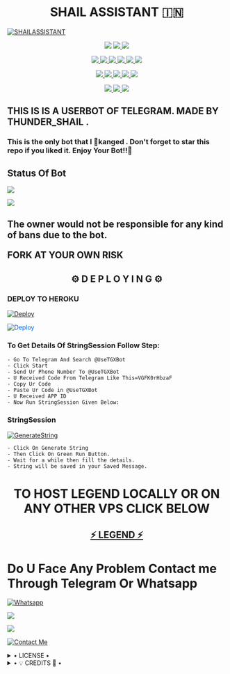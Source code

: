 <h1 align="center">
<b> SHAIL ASSISTANT 🇮🇳</b>
</h1>

[![SHAILASSISTANT](https://telegra.ph/file/fb2860bd9972e2e0be1cc.jpg)](https://github.com/LEGEND-OS/SHAILASSISTANT)


<p align="center"
<a href="https://app.codacy.com/gh/LEGEND-OS/SHAILASSISTANT?utm_source=github.com&utm_medium=referral&utm_content=LEGEND-OS/SHAILASSISTANT&utm_campaign=Badge_Grade_Settings" alt="Codacy Badge">
<img src="https://api.codacy.com/project/badge/Grade/6141417ceaf84545bab6bd671503df51" /> </a>
<a href="https://github.com/LEGEND-OS/SHAILASSISTANT" alt="Libraries.io dependency status for GitHub repo"> <img src="https://img.shields.io/librariesio/github/LEGEND-OS/SHAILASSISTANT" /> </a>
<a href="http://hits.dwyl.com/LEGEND-OS/SHAILASSISTANT" alt="HitCount"> <img src="http://hits.dwyl.com/LEGEND-OS/SHAILASSISTANT.svg" /> </a>
</p>
<p align="center">
<a href="https://github.com/LEGEND-OS/SHAILASSISTANT" alt="GitHub closed issues"> <img src="https://img.shields.io/github/issues-closed-raw/LEGEND-OS/SHAILASSISTANT?style=flat&logo=github&color=success" /> </a>
<a href="https://github.com/LEGEND-OS/SHAILASSISTANT" alt="GitHub commit activity"> <img src="https://img.shields.io/github/commit-activity/m/LEGEND-OS/SHAILASSISTANT" /> </a>
<a href="https://github.com/LEGEND-OS/SHAILASSISTANT/graphs/contributors" alt="GitHub contributors"> <img src="https://img.shields.io/github/contributors/LEGEND-OS/SHAILASSISTANT?style=flat&logo=github" /> </a>
<a href="https://github.com/LEGEND-OS/SHAILASSISTANT/network/members" alt="GitHub forks"> <img src="https://img.shields.io/github/forks/LEGEND-OS/SHAILASSISTANT?label=Forks&logo=github" /> </a>
<a href="https://github.com/LEGEND-OS/SHAILASSISTANT" alt="GitHub closed pull requests"> <img src="https://img.shields.io/github/issues-pr-closed-raw/LEGEND-OS/SHAILASSISTANT?color=success" /> </a>
<a href="https://github.com/LEGEND-OS/SHAILASSISTANT" alt="GitHub issues"> <img src="https://img.shields.io/github/issues-raw/LEGEND-OS/SHAILASSISTANT?style=flat&logo=github&color=yellow" /> </a>
</p>
<p align="center">
<a href="https://github.com/LEGEND-OS/SHAILASSISTANT" alt="GitHub release (latest by date including pre-releases)"> <img src="https://img.shields.io/github/v/release/LEGEND-OS/SHAILASSISTANT?include_prereleases?style=flat&logo=github" /> </a>
<a href="https://www.python.org/" alt="made-with-python"> <img src="https://img.shields.io/badge/Made%20with-Python-1f425f.svg?style=flat&logo=python&color=blue" /> </a>
<a href="https://github.com/LEGEND-OS/SHAILASSISTANT" alt="Docker!"> <img src="https://aleen42.github.io/badges/src/docker.svg" /> </a>
<a href="https://github.com/LEGEND-OS/SHAILASSISTANT" alt="GitHub repo size"> <img src="https://img.shields.io/github/repo-size/LEGEND-OS/SHAILASSISTANT" /> </a>
<a href="https://github.com/LEGEND-OS/SHAILASSISTANT/blob/master/LICENSE" alt="GPLv3 license"> <img src="https://img.shields.io/badge/License-GPLv3-blue.svg" /> </a>
</p>
<p align="center">
<a href="https://t.me/shail_Assistant" alt="Telegram!"> <img src="https://aleen42.github.io/badges/src/telegram.svg" /> </a>
<a href="https://github.com/LEGEND-OS/SHAILASSISTANT/graphs/commit-activity" alt="Maintenance"> <img src="https://img.shields.io/badge/Maintained%3F-yes-green.svg" /> </a>
<a href="https://makeapullrequest.com" alt="PRs Welcome"> <img src="https://img.shields.io/badge/PRs-welcome-brightgreen.svg?style=flat-square" /> </a>
</p>


<h2>THIS IS IS A USERBOT OF TELEGRAM. MADE BY THUNDER_SHAIL .

### This is the only bot that I 🤣kanged . Don't forget to star this repo if you liked it. Enjoy Your Bot!!💝</h2>


## Status Of Bot 

<p align="left">
    <a href="https://github.com/LEGEND-OS/SHAILASSISTANT/network/members"><img src="https://img.shields.io/github/forks/LEGEND-OS/SHAILASSISTANT?label=Forks&logoColor=Black&style=social"></a><p align="left"><a href="https://github.com/LEGEND-OS/SHAILASSISTANT/stargazers"><img src="https://img.shields.io/github/stars/LEGEND-OS/SHAILASSISTANT?logoColor=Blue&style=social"></a><p align="left"><a href="https://github.com/LEGEND-OS/SHAILASSISTANT"></a><p align="left"><a href="https://github.com/LEGEND-OS/SHAILASSISTANT?"></a>


<h2>The owner would not be responsible for any kind of bans due to the bot.

FORK AT YOUR OWN RISK</h2>




<h2 align="center">⚙️ D E P L O Y I N G ⚙️</h2>


<h3> DEPLOY TO HEROKU </h3>


[![Deploy](https://telegra.ph/file/533e92bd3d2e94e959c36.jpg)](https://heroku.com/deploy?template=https://github.com/LEGEND-OS/SHAILASSISTANT)

<a href="https://dashboard.heroku.com/new?button-url=https%3A%2F%2Fgithub.com%2FLEGEND-OS%2FLEGENDBOT&template=https%3A%2F%2Fgithub.com%2FLEGEND-OS%02" rel="nofollow" style="background-color: initial; box-sizing: border-box; color: #0366d6; text-decoration-line: none;"><img alt="Deploy" data-canonical-src="https://www.herokucdn.com/deploy/button.svg" src="https://camo.githubusercontent.com/83b0e95b38892b49184e07ad572c94c8038323fb/68747470733a2f2f7777772e6865726f6b7563646e2e636f6d2f6465706c6f792f627574746f6e2e737667" style="border-style: none; box-sizing: initial; max-width: 100%;" /></a></div>
</a>


### To Get Details Of StringSession Follow Step:

    - Go To Telegram And Search @UseTGXBot
    - Click Start
    - Send Ur Phone Number To @UseTGXBot
    - U Received Code From Telegram Like This=VGFK0rHbzaF
    - Copy Ur Code
    - Paste Ur Code in @UseTGXBot
    - U Received APP ID
    - Now Run StringSession Given Below:
   

### StringSession

[![GenerateString](https://img.shields.io/badge/repl.it-generateString-yellowgreen)](https://replit.com/@KrishnaJaiswal1/LEGENDBOT#main.py) 

    - Click On Generate String
    - Then Click On Green Run Button.
    - Wait for a while then fill the details.
    - String will be saved in your Saved Message.


<h1 align="center">TO HOST LEGEND LOCALLY OR ON ANY OTHER VPS CLICK BELOW</h1>

<h2 align="center"> <a href="https://github.com/LEGEND-OS/LEGENDUSERBOT">⚡ LEGEND ⚡</a></h2>


# Do U Face Any Problem Contact me Through Telegram Or Whatsapp

[![Whatsapp](https://img.shields.io/badge/Whatsapp%20Me-informational)](+12565003534)


<a href="https://t.me/joinchat/Legend_Mr_Hacker"><img src="https://img.shields.io/badge/OWNER%20ME-red.svg?style=for-the-badge&logo=Telegram"></a>

<a href="https://t.me/joinchat/Legend_Mr_Hacker"><img src="https://img.shields.io/badge/CREATOR%20ME-blue.svg?style=for-the-badge&logo=Telegram"></a>


[![Contact Me](https://img.shields.io/badge/Telegram-Contact%20Me-informational)](https://t.me/joinchat/Legend_Mr_Hacker)


<details>

  <summary> • LICENSE • </summary>

![](https://www.gnu.org/graphics/gplv3-or-later.png)

LEGEND-OS

Poject [SHAILASSISTANT](https://github.com/LEGEND-OS/SHAILASSISTANT) is free software: you can redistribute it and/or modify

it under the terms of the GNU General Public License as published by

the Free Software Foundation, either version 3 of the License, or

(at your option) any later version.

This program is distributed in the hope that it will be useful,

but WITHOUT ANY WARRANTY; without even the implied warranty of

MERCHANTABILITY or FITNESS FOR A PARTICULAR PURPOSE.  See the

GNU General Public License for more details.

You should have received a copy of the GNU General Public License

along with this program. If not, see <https://www.gnu.org/licenses/>.

</details>

<details>

  <summary> • 💡 CREDITS 💞 • </summary>
  
• [LEGEND](https://github.com/LEGEND-OS)
